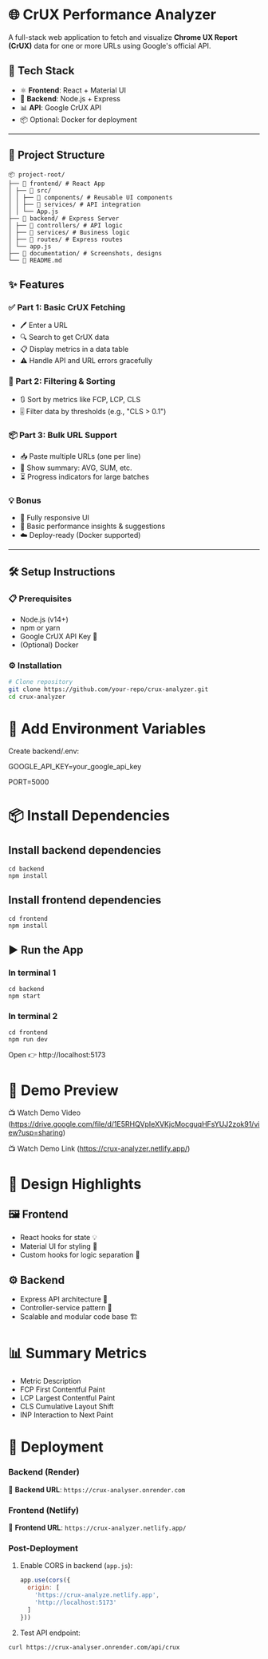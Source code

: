 # 🌐 CrUX Performance Analyzer

A full-stack web application to fetch and visualize **Chrome UX Report (CrUX)** data for one or more URLs using Google's official API.

## 🚀 Tech Stack

- ⚛️ **Frontend**: React + Material UI  
- 🧠 **Backend**: Node.js + Express  
- 📊 **API**: Google CrUX API  
- 📦 Optional: Docker for deployment

---

## 📁 Project Structure
```
📦 project-root/
├── 📂 frontend/ # React App
│ ├── 📂 src/
│ │ ├── 📂 components/ # Reusable UI components
│ │ ├── 📂 services/ # API integration
│ │ └── App.js
├── 📂 backend/ # Express Server
│ ├── 📂 controllers/ # API logic
│ ├── 📂 services/ # Business logic
│ ├── 📂 routes/ # Express routes
│ └── app.js
├── 📂 documentation/ # Screenshots, designs
└── 📄 README.md
```

## ✨ Features

### ✅ Part 1: Basic CrUX Fetching
- 🖊️ Enter a URL
- 🔍 Search to get CrUX data
- 📋 Display metrics in a data table
- ⚠️ Handle API and URL errors gracefully

### 🔎 Part 2: Filtering & Sorting
- 🔃 Sort by metrics like FCP, LCP, CLS
- 🎚️ Filter data by thresholds (e.g., "CLS > 0.1")

### 📦 Part 3: Bulk URL Support
- 📥 Paste multiple URLs (one per line)
- 🧮 Show summary: AVG, SUM, etc.
- ⏳ Progress indicators for large batches

### 💡 Bonus
- 📱 Fully responsive UI
- 🧠 Basic performance insights & suggestions
- ☁️ Deploy-ready (Docker supported)

---

## 🛠️ Setup Instructions

### 📋 Prerequisites
- Node.js (v14+)
- npm or yarn
- Google CrUX API Key 🔑
- (Optional) Docker

### ⚙️ Installation

```bash
# Clone repository
git clone https://github.com/your-repo/crux-analyzer.git
cd crux-analyzer
```

# 🔐 Add Environment Variables

Create backend/.env:

GOOGLE_API_KEY=your_google_api_key

PORT=5000

# 📦 Install Dependencies

## Install backend dependencies
```
cd backend
npm install

```

## Install frontend dependencies
```
cd frontend
npm install

```

## ▶️ Run the App

### In terminal 1
```
cd backend
npm start

```

### In terminal 2
```
cd frontend
npm run dev

```
Open 👉 http://localhost:5173

# 🎥 Demo Preview

📺 Watch Demo Video (https://drive.google.com/file/d/1E5RHQVpIeXVKjcMocguqHFsYUJ2zok91/view?usp=sharing)

📺 Watch Demo Link (https://crux-analyzer.netlify.app/)

# 🧠 Design Highlights
## 🖼️ Frontend
- React hooks for state 💡
- Material UI for styling 🎨
- Custom hooks for logic separation 🔧

## ⚙️ Backend
- Express API architecture 🔌
- Controller-service pattern 📂
- Scalable and modular code base 🏗️

# 📊 Summary Metrics
- Metric Description
- FCP	First Contentful Paint
- LCP	Largest Contentful Paint
- CLS	Cumulative Layout Shift
- INP	Interaction to Next Paint

# 🚀 Deployment

### Backend (Render)
🔗 **Backend URL**: `https://crux-analyser.onrender.com`
### Frontend (Netlify)
🔗 **Frontend URL**: `https://crux-analyzer.netlify.app/`

### Post-Deployment
1. Enable CORS in backend (`app.js`):
   ```js
   app.use(cors({
     origin: [
       'https://crux-analyze.netlify.app',
       'http://localhost:5173'
     ]
   }))
2. Test API endpoint:
```bash
curl https://crux-analyser.onrender.com/api/crux

```
